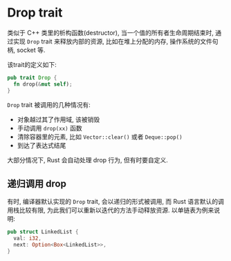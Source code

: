 
# Drop trait
类似于 C++ 类里的析构函数(destructor), 当一个值的所有者生命周期结束时, 通过实现
`Drop` trait 来释放内部的资源, 比如在堆上分配的内存, 操作系统的文件句柄, socket 等.

该trait的定义如下:
```rust
pub trait Drop {
  fn drop(&mut self);
}
```

`Drop` trait 被调用的几种情况有:
- 对象越过其了作用域, 该被销毁
- 手动调用 `drop(xx)` 函数
- 清除容器里的元素, 比如 `Vector::clear()` 或者 `Deque::pop()`
- 到达了表达式结尾

大部分情况下, Rust 会自动处理 drop 行为, 但有时要自定义.


## 递归调用 drop

有时, 编译器默认实现的 `Drop` trait, 会以递归的形式被调用, 而 Rust 语言默认的调用栈比较有限,
为此我们可以重新以迭代的方法手动释放资源. 以单链表为例来说明:


```rust
pub struct LinkedList {
  val: i32,
  next: Option<Box<LinkedList>>,
}
```


